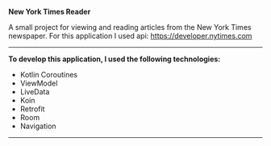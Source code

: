 **New York Times Reader**

A small project for viewing and reading articles from the New York Times newspaper.
For this application I used api: https://developer.nytimes.com

---

**To develop this application, I used the following technologies:**

 * Kotlin Coroutines
 * ViewModel
 * LiveData
 * Koin
 * Retrofit
 * Room
 * Navigation

 ---